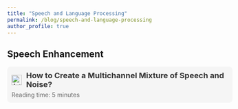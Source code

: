 ```yaml
---
title: "Speech and Language Processing"
permalink: /blog/speech-and-language-processing
author_profile: true
---
```


## Speech Enhancement

<div style="width: 100%; background-color: #f5f5f5; border-radius: 8px; padding: 10px; margin-top: 15px; display: flex; flex-direction: column; align-items: flex-start;">
  <a href="{{ site.baseurl }}/blog/speech-and-language-processing/creating-a-mixture" 
     style="text-decoration: none; color: inherit; display: flex; align-items: center; width: 100%;">
    <img src="{{ site.baseurl }}/files/blog/speech-and-language-processing-.jpg" alt="Article Icon" style="width: 24px; height: 24px; margin-right: 10px;">
    <span style="font-size: 18px; font-weight: bold; color: #333;">How to Create a Multichannel Mixture of Speech and Noise?</span>
  </a>
  <div style="font-size: 14px; color: #666; margin-top: 5px;">Reading time: 5 minutes</div>
</div>
